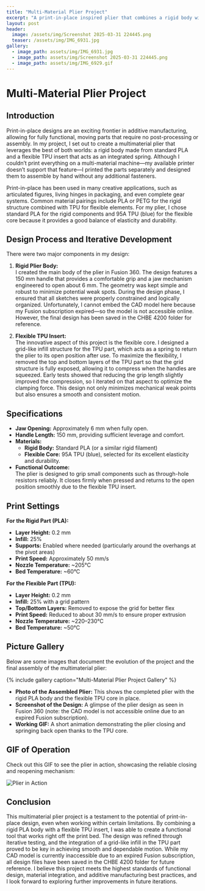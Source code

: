 ```yaml
---
title: "Multi-Material Plier Project"
excerpt: "A print-in-place inspired plier that combines a rigid body with a flexible TPU core for spring action—designed to work immediately after printing."
layout: post
header:
  image: /assets/img/Screenshot 2025-03-31 224445.png
  teaser: /assets/img/IMG_6931.jpg
gallery:
  - image_path: assets/img/IMG_6931.jpg
  - image_path: assets/img/Screenshot 2025-03-31 224445.png
  - image_path: assets/img/IMG_6929.gif
---
```


# Multi-Material Plier Project

## Introduction

Print-in-place designs are an exciting frontier in additive manufacturing, allowing for fully functional, moving parts that require no post-processing or assembly. In my project, I set out to create a multimaterial plier that leverages the best of both worlds: a rigid body made from standard PLA and a flexible TPU insert that acts as an integrated spring. Although I couldn’t print everything on a multi-material machine—my available printer doesn’t support that feature—I printed the parts separately and designed them to assemble by hand without any additional fasteners.

Print-in-place has been used in many creative applications, such as articulated figures, living hinges in packaging, and even complete gear systems. Common material pairings include PLA or PETG for the rigid structure combined with TPU for flexible elements. For my plier, I chose standard PLA for the rigid components and 95A TPU (blue) for the flexible core because it provides a good balance of elasticity and durability.

## Design Process and Iterative Development

There were two major components in my design:

1. **Rigid Plier Body:**  
   I created the main body of the plier in Fusion 360. The design features a 150 mm handle that provides a comfortable grip and a jaw mechanism engineered to open about 6 mm. The geometry was kept simple and robust to minimize potential weak spots. During the design phase, I ensured that all sketches were properly constrained and logically organized. Unfortunately, I cannot embed the CAD model here because my Fusion subscription expired—so the model is not accessible online. However, the final design has been saved in the CHBE 4200 folder for reference.

2. **Flexible TPU Insert:**  
   The innovative aspect of this project is the flexible core. I designed a grid-like infill structure for the TPU part, which acts as a spring to return the plier to its open position after use. To maximize the flexibility, I removed the top and bottom layers of the TPU part so that the grid structure is fully exposed, allowing it to compress when the handles are squeezed. Early tests showed that reducing the grip length slightly improved the compression, so I iterated on that aspect to optimize the clamping force. This design not only minimizes mechanical weak points but also ensures a smooth and consistent motion.

## Specifications

- **Jaw Opening:** Approximately 6 mm when fully open.  
- **Handle Length:** 150 mm, providing sufficient leverage and comfort.  
- **Materials:**  
  - **Rigid Body:** Standard PLA (or a similar rigid filament)  
  - **Flexible Core:** 95A TPU (blue), selected for its excellent elasticity and durability.  
- **Functional Outcome:**  
  The plier is designed to grip small components such as through-hole resistors reliably. It closes firmly when pressed and returns to the open position smoothly due to the flexible TPU insert.

## Print Settings

**For the Rigid Part (PLA):**  
- **Layer Height:** 0.2 mm  
- **Infill:** 25%  
- **Supports:** Enabled where needed (particularly around the overhangs at the pivot areas)  
- **Print Speed:** Approximately 50 mm/s  
- **Nozzle Temperature:** ~205°C  
- **Bed Temperature:** ~60°C  

**For the Flexible Part (TPU):**  
- **Layer Height:** 0.2 mm  
- **Infill:** 25% with a grid pattern  
- **Top/Bottom Layers:** Removed to expose the grid for better flex  
- **Print Speed:** Reduced to about 30 mm/s to ensure proper extrusion  
- **Nozzle Temperature:** ~220–230°C  
- **Bed Temperature:** ~50°C  

## Picture Gallery

Below are some images that document the evolution of the project and the final assembly of the multimaterial plier:

{% include gallery caption="Multi-Material Plier Project Gallery" %}

* **Photo of the Assembled Plier:** This shows the completed plier with the rigid PLA body and the flexible TPU core in place.  
* **Screenshot of the Design:** A glimpse of the plier design as seen in Fusion 360 (note: the CAD model is not accessible online due to an expired Fusion subscription).  
* **Working GIF:** A short animation demonstrating the plier closing and springing back open thanks to the TPU core.

## GIF of Operation

Check out this GIF to see the plier in action, showcasing the reliable closing and reopening mechanism:

![Plier in Action](/assets/img/IMG_6929.gif)

## Conclusion

This multimaterial plier project is a testament to the potential of print-in-place design, even when working within certain limitations. By combining a rigid PLA body with a flexible TPU insert, I was able to create a functional tool that works right off the print bed. The design was refined through iterative testing, and the integration of a grid-like infill in the TPU part proved to be key in achieving smooth and dependable motion. While my CAD model is currently inaccessible due to an expired Fusion subscription, all design files have been saved in the CHBE 4200 folder for future reference. I believe this project meets the highest standards of functional design, material integration, and additive manufacturing best practices, and I look forward to exploring further improvements in future iterations.
